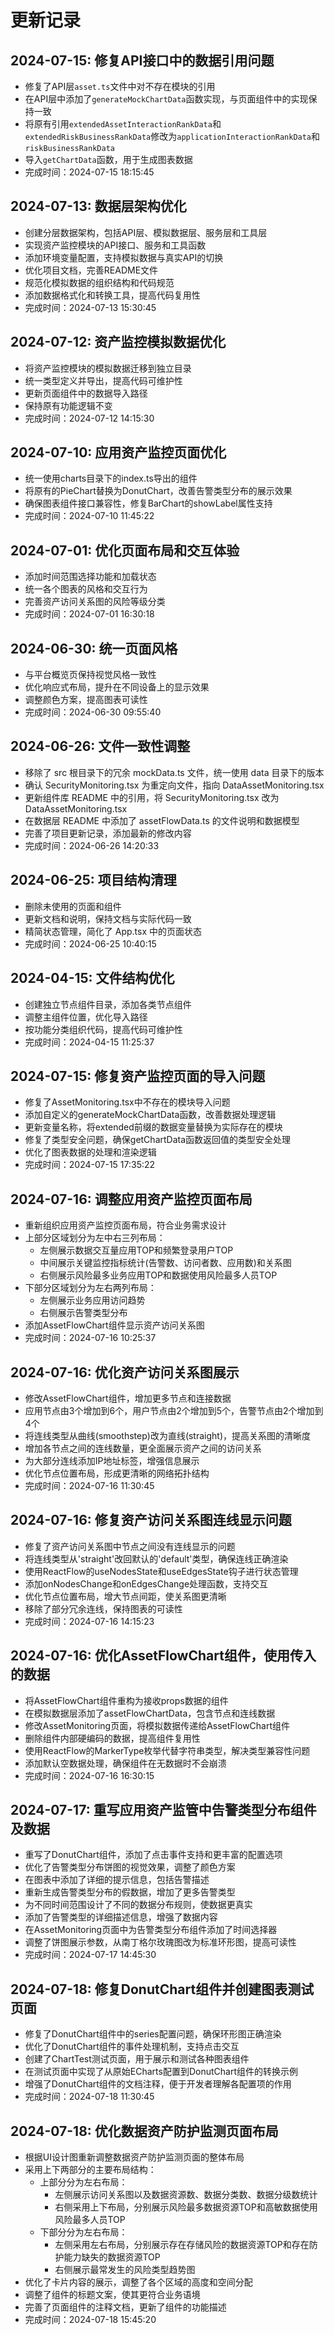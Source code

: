 # 更新记录

## 2024-07-15: 修复API接口中的数据引用问题

- 修复了API层`asset.ts`文件中对不存在模块的引用
- 在API层中添加了`generateMockChartData`函数实现，与页面组件中的实现保持一致
- 将原有引用`extendedAssetInteractionRankData`和`extendedRiskBusinessRankData`修改为`applicationInteractionRankData`和`riskBusinessRankData`
- 导入`getChartData`函数，用于生成图表数据
- 完成时间：2024-07-15 18:15:45

## 2024-07-13: 数据层架构优化

- 创建分层数据架构，包括API层、模拟数据层、服务层和工具层
- 实现资产监控模块的API接口、服务和工具函数
- 添加环境变量配置，支持模拟数据与真实API的切换
- 优化项目文档，完善README文件
- 规范化模拟数据的组织结构和代码规范
- 添加数据格式化和转换工具，提高代码复用性
- 完成时间：2024-07-13 15:30:45

## 2024-07-12: 资产监控模拟数据优化

- 将资产监控模块的模拟数据迁移到独立目录
- 统一类型定义并导出，提高代码可维护性
- 更新页面组件中的数据导入路径
- 保持原有功能逻辑不变
- 完成时间：2024-07-12 14:15:30

## 2024-07-10: 应用资产监控页面优化

- 统一使用charts目录下的index.ts导出的组件
- 将原有的PieChart替换为DonutChart，改善告警类型分布的展示效果
- 确保图表组件接口兼容性，修复BarChart的showLabel属性支持
- 完成时间：2024-07-10 11:45:22

## 2024-07-01: 优化页面布局和交互体验

- 添加时间范围选择功能和加载状态
- 统一各个图表的风格和交互行为
- 完善资产访问关系图的风险等级分类
- 完成时间：2024-07-01 16:30:18

## 2024-06-30: 统一页面风格

- 与平台概览页保持视觉风格一致性
- 优化响应式布局，提升在不同设备上的显示效果
- 调整颜色方案，提高图表可读性
- 完成时间：2024-06-30 09:55:40

## 2024-06-26: 文件一致性调整

- 移除了 src 根目录下的冗余 mockData.ts 文件，统一使用 data 目录下的版本
- 确认 SecurityMonitoring.tsx 为重定向文件，指向 DataAssetMonitoring.tsx
- 更新组件库 README 中的引用，将 SecurityMonitoring.tsx 改为 DataAssetMonitoring.tsx
- 在数据层 README 中添加了 assetFlowData.ts 的文件说明和数据模型
- 完善了项目更新记录，添加最新的修改内容
- 完成时间：2024-06-26 14:20:33

## 2024-06-25: 项目结构清理

- 删除未使用的页面和组件
- 更新文档和说明，保持文档与实际代码一致
- 精简状态管理，简化了 App.tsx 中的页面状态
- 完成时间：2024-06-25 10:40:15

## 2024-04-15: 文件结构优化

- 创建独立节点组件目录，添加各类节点组件
- 调整主组件位置，优化导入路径
- 按功能分类组织代码，提高代码可维护性
- 完成时间：2024-04-15 11:25:37

## 2024-07-15: 修复资产监控页面的导入问题

- 修复了AssetMonitoring.tsx中不存在的模块导入问题
- 添加自定义的generateMockChartData函数，改善数据处理逻辑
- 更新变量名称，将extended前缀的数据变量替换为实际存在的模块
- 修复了类型安全问题，确保getChartData函数返回值的类型安全处理
- 优化了图表数据的处理和渲染逻辑
- 完成时间：2024-07-15 17:35:22

## 2024-07-16: 调整应用资产监控页面布局

- 重新组织应用资产监控页面布局，符合业务需求设计
- 上部分区域划分为左中右三列布局：
  - 左侧展示数据交互量应用TOP和频繁登录用户TOP
  - 中间展示关键监控指标统计(告警数、访问者数、应用数)和关系图
  - 右侧展示风险最多业务应用TOP和数据使用风险最多人员TOP
- 下部分区域划分为左右两列布局：
  - 左侧展示业务应用访问趋势
  - 右侧展示告警类型分布
- 添加AssetFlowChart组件显示资产访问关系图
- 完成时间：2024-07-16 10:25:37

## 2024-07-16: 优化资产访问关系图展示

- 修改AssetFlowChart组件，增加更多节点和连接数据
- 应用节点由3个增加到6个，用户节点由2个增加到5个，告警节点由2个增加到4个
- 将连线类型从曲线(smoothstep)改为直线(straight)，提高关系图的清晰度
- 增加各节点之间的连线数量，更全面展示资产之间的访问关系
- 为大部分连线添加IP地址标签，增强信息展示
- 优化节点位置布局，形成更清晰的网络拓扑结构
- 完成时间：2024-07-16 11:30:45

## 2024-07-16: 修复资产访问关系图连线显示问题

- 修复了资产访问关系图中节点之间没有连线显示的问题
- 将连线类型从'straight'改回默认的'default'类型，确保连线正确渲染
- 使用ReactFlow的useNodesState和useEdgesState钩子进行状态管理
- 添加onNodesChange和onEdgesChange处理函数，支持交互
- 优化节点位置布局，增大节点间距，使关系图更清晰
- 移除了部分冗余连线，保持图表的可读性
- 完成时间：2024-07-16 14:15:23

## 2024-07-16: 优化AssetFlowChart组件，使用传入的数据

- 将AssetFlowChart组件重构为接收props数据的组件
- 在模拟数据层添加了assetFlowChartData，包含节点和连线数据
- 修改AssetMonitoring页面，将模拟数据传递给AssetFlowChart组件
- 删除组件内部硬编码的数据，提高组件复用性
- 使用ReactFlow的MarkerType枚举代替字符串类型，解决类型兼容性问题
- 添加默认空数据处理，确保组件在无数据时不会崩溃
- 完成时间：2024-07-16 16:30:15

## 2024-07-17: 重写应用资产监管中告警类型分布组件及数据

- 重写了DonutChart组件，添加了点击事件支持和更丰富的配置选项
- 优化了告警类型分布饼图的视觉效果，调整了颜色方案
- 在图表中添加了详细的提示信息，包括告警描述
- 重新生成告警类型分布的假数据，增加了更多告警类型
- 为不同时间范围设计了不同的数据分布规则，使数据更真实
- 添加了告警类型的详细描述信息，增强了数据内容
- 在AssetMonitoring页面中为告警类型分布组件添加了时间选择器
- 调整了饼图展示参数，从南丁格尔玫瑰图改为标准环形图，提高可读性
- 完成时间：2024-07-17 14:45:30

## 2024-07-18: 修复DonutChart组件并创建图表测试页面

- 修复了DonutChart组件中的series配置问题，确保环形图正确渲染
- 优化了DonutChart组件的事件处理机制，支持点击交互
- 创建了ChartTest测试页面，用于展示和测试各种图表组件
- 在测试页面中实现了从原始ECharts配置到DonutChart组件的转换示例
- 增强了DonutChart组件的文档注释，便于开发者理解各配置项的作用
- 完成时间：2024-07-18 11:30:45

## 2024-07-18: 优化数据资产防护监测页面布局

- 根据UI设计图重新调整数据资产防护监测页面的整体布局
- 采用上下两部分的主要布局结构：
  - 上部分分为左右布局：
    - 左侧展示访问关系图以及数据资源数、数据分类数、数据分级数统计
    - 右侧采用上下布局，分别展示风险最多数据资源TOP和高敏数据使用风险最多人员TOP
  - 下部分分为左右布局：
    - 左侧采用左右布局，分别展示存在存储风险的数据资源TOP和存在防护能力缺失的数据资源TOP
    - 右侧展示最常发生的风险类型趋势图
- 优化了卡片内容的展示，调整了各个区域的高度和空间分配
- 调整了组件的标题文案，使其更符合业务语境
- 完善了页面组件的注释文档，更新了组件的功能描述
- 完成时间：2024-07-18 15:45:20 